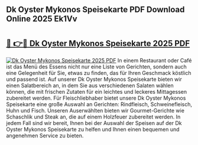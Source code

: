 ## Dk Oyster Mykonos Speisekarte PDF Download Online 2025 Ek1Vv

# <h2><a href="http://gc8oo11.nevu.top/?p=Dk+Oyster+Mykonos+Speisekarte">🔗 👉🔴 Dk Oyster Mykonos Speisekarte 2025 PDF</a></h2>

[![Dk Oyster Mykonos Speisekarte 2025 PDF](https://i.imgur.com/dBaPXMq.png)](http://gc8oo11.nevu.top/?p=Dk+Oyster+Mykonos+Speisekarte)
In einem Restaurant oder Café ist das Menü des Essens nicht nur eine Liste von Gerichten, sondern auch eine Gelegenheit für Sie, etwas zu finden, das für Ihren Geschmack köstlich und passend ist. Auf unserer Dk Oyster Mykonos Speisekarte bieten wir einen Salatbereich an, in dem Sie aus verschiedenen Salaten wählen können, die mit frischen Zutaten für ein leichtes und leckeres Mittagessen zubereitet werden. Für Fleischliebhaber bietet unsere Dk Oyster Mykonos Speisekarte eine große Auswahl an Gerichten: Rindfleisch, Schweinefleisch, Huhn und Fisch. Unseren Auserwählten bieten wir Gourmet-Gerichte wie Schaschlik und Steak an, die auf einem Holzfeuer zubereitet werden. In jedem Fall sind wir bereit, Ihnen bei der Auswahl der Speisen auf der Dk Oyster Mykonos Speisekarte zu helfen und Ihnen einen bequemen und angenehmen Service zu bieten.
